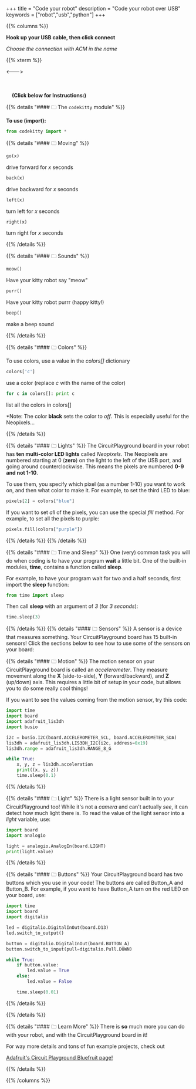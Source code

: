 +++
title = "Code your robot"
description = "Code your robot over USB"
keywords = ["robot","usb","python"]
+++

{{% columns %}}


**Hook up your USB cable, then click connect**

*Choose the connection with ACM in the name*

{{% xterm %}}

<--->
&nbsp; <br />
&nbsp; <br />
&nbsp; <br />

&nbsp; &nbsp; **(Click below for Instructions:)**

{{% details "#### 🗀 The ```codekitty``` module" %}} 

**To use (import):**

```python 
from codekitty import *
```

{{% details "#### 🗀 Moving" %}}

```python 
go(x)
```
drive forward for *x* seconds

```python 
back(x)
```
drive backward for *x* seconds

```python
left(x)
```
turn left for *x* seconds

```python
right(x)
```
turn right for *x* seconds

{{% /details %}}

{{% details "#### 🗀 Sounds" %}}
```python 
meow()
```
Have your kitty robot say "meow"

```python 
purr()
```
Have your kitty robot purrr (happy kitty!)

```python 
beep()
```
make a beep sound

{{% /details %}}

{{% details "#### 🗀 Colors" %}}

To use colors, use a value in the *colors[]* dictionary

```python
colors['c']
```
use a color (replace *c* with the name of the color)

```python
for c in colors[]: print c
```
list all the colors in colors[]

*Note: The color **black** sets the color to *off*.  This is especially useful for the Neopixels...

{{% /details %}}

{{% details "#### 🗀 Lights" %}}
The CircuitPlayground board in your robot has **ten multi-color LED lights** called *Neopixels*.
The Neopixels are numbered starting at 0 (**zero**) on the light to the left of the USB port, and going around counterclockwise. This means the pixels are numbered **0-9 and not 1-10**.

To use them, you specify which pixel (as a number 1-10) you want to work on, and then what color to make it. For example, to set the third LED to blue:
```python
pixels[2] = colors["blue"]
```

If you want to set *all* of the pixels, you can use the special *fill* method. For example, to set all the pixels to purple:
```python
pixels.fill(colors["purple"])
```

{{% /details %}}
{{% /details %}}


{{% details "#### 🗀 Time and Sleep" %}}
One (very) common task you will do when coding is to have your program **wait** a little bit. One of the built-in modules, **time**, contains a function called **sleep**.

For example, to have your program wait for two and a half seconds, first import the **sleep** function:

```python
from time import sleep
```

Then call **sleep** with an argument of *3* (for *3 seconds*):
```python
time.sleep(3)
```
{{% /details %}}
{{% details "#### 🗀 Sensors" %}}
A sensor is a device that measures something. Your CircuitPlayground board has 15 built-in sensors! Click the sections below to see how to use some of the sensors on your board:

{{% details "#### 🗀 Motion" %}}
The motion sensor on your CircuitPlayground board is called an *accelerometer*. They measure movement along the **X** (side-to-side), **Y** (forward/backward), and **Z** (up/down) axis. This requires a little bit of setup in your code, but allows you to do some really cool things!

If you want to see the values coming from the motion sensor, try this code:

```python
import time
import board
import adafruit_lis3dh
import busio

i2c = busio.I2C(board.ACCELEROMETER_SCL, board.ACCELEROMETER_SDA)
lis3dh = adafruit_lis3dh.LIS3DH_I2C(i2c, address=0x19)
lis3dh.range = adafruit_lis3dh.RANGE_8_G

while True:
    x, y, z = lis3dh.acceleration
    print((x, y, z))
    time.sleep(0.1)
```
{{% /details %}}

{{% details "#### 🗀 Light" %}}
There is a light sensor built in to your CircuitPlayground too! While it's not a *camera* and can't actually *see*, it can detect how much light there is.
To read the value of the light sensor into a *light* variable, use:
```python
import board
import analogio

light = analogio.AnalogIn(board.LIGHT)
print(light.value)
```
{{% /details %}}

{{% details "#### 🗀 Buttons" %}}
Your CircuitPlayground board has two buttons which you use in your code! The buttons are called Button_A and Button_B. For example, if you want to have Button_A turn on the red LED on your board, use:

```python
import time
import board
import digitalio

led = digitalio.DigitalInOut(board.D13)
led.switch_to_output()

button = digitalio.DigitalInOut(board.BUTTON_A)
button.switch_to_input(pull=digitalio.Pull.DOWN)

while True:
    if button.value:
        led.value = True
    else:
        led.value = False

    time.sleep(0.01)
```

{{% /details %}}


{{% /details %}}

{{% details "#### 🗀 Learn More" %}}
There is **so** much more you can do with your robot, and with the CircuitPlayground board in it! 

For way more details and tons of fun example projects, check out 

[Adafruit's Circuit Playground Bluefruit page!](https://learn.adafruit.com/adafruit-circuit-playground-bluefruit/circuitpython-playground)

{{% /details %}}


{{% /columns %}}
